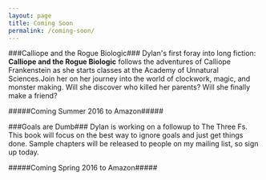 ```yaml
---
layout: page
title: Coming Soon
permalink: /coming-soon/
---
```

###Calliope and the Rogue Biologic###
Dylan's first foray into long fiction: **Calliope and the Rogue Biologic** follows the adventures of Calliope Frankenstein as she starts classes at the Academy of Unnatural Sciences.Join her on her journey into the world of clockwork, magic, and monster making. Will she discover who killed her parents? Will she finally make a friend?

#####Coming Summer 2016 to Amazon#####

###Goals are Dumb###
Dylan is working on a followup to The Three Fs. This book will focus on the best way to ignore goals and just get things done. Sample chapters will be released to people on my mailing list, so sign up today.

#####Coming Spring 2016 to Amazon#####



